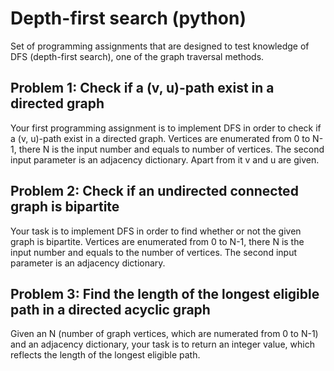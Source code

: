 # Depth-first search (python)
Set of programming assignments that are designed to test knowledge of DFS (depth-first search), one of the graph traversal methods.

## Problem 1: Check if a (v, u)-path exist in a directed graph
Your first programming assignment is to implement DFS in order to check if a (v, u)-path exist in a directed graph. Vertices are enumerated from 0 to N-1, there N is the input number and equals to number of vertices. The second input parameter is an adjacency dictionary. Apart from it v and u are given.

## Problem 2: Check if an undirected connected graph is bipartite
Your task is to implement DFS in order to find whether or not the given graph is bipartite. Vertices are enumerated from 0 to N-1, there N is the input number and equals to the number of vertices. The second input parameter is an adjacency dictionary.

## Problem 3: Find the length of the longest eligible path in a directed acyclic graph
Given an N (number of graph vertices, which are numerated from 0 to N-1) and an adjacency dictionary, your task is to return an integer value, which reflects the length of the longest eligible path. 